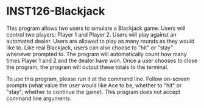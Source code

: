 # INST126-Blackjack

This program allows two users to simulate a Blackjack game. Users will control two players: Player 1 and Player 2. Users will play against an automated dealer. Users are allowed to play as many rounds as they would like to. Like real Blackjack, users can also choose to "hit" or "stay" whenever prompted to. The program will automatically count how many times Player 1 and 2 and the dealer have won. Once a user chooses to close the program, the program will output these totals to the terminal. 

To use this program, please run it at the command line. Follow on-screen prompts (what value the user would like Ace to be, whether to "hit" or "stay", whether to continue the game). This program does not accept command line arguments. 
